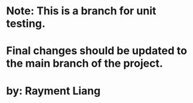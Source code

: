 # Note: This is a branch for unit testing. 
# Final changes should be updated to the main branch of the project. 
# by: Rayment Liang
